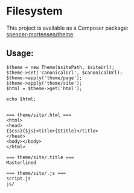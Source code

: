 # Filesystem

This project is available as a Composer package:   
[spencer-mortensen/theme](https://packagist.org/packages/spencer-mortensen/theme)

## Usage:

```
$theme = new Theme($sitePath, $siteUrl);
$theme->set('canonicalUrl', $canonicalUrl);
$theme->apply('theme/page');
$theme->apply('theme/site');
$html = $theme->get('html');

echo $html;


=== theme/site/.html ===
<html>
<head>
{$css}{$js}<title>{$title}</title>
</head>
<body></body>
</html>

=== theme/site/.title ===
Masterlined

=== theme/site/.js ===
script.js
js/
```
